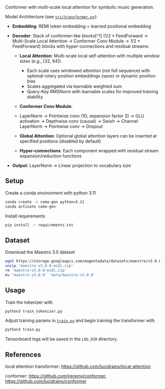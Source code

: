 Conformer with multi-scale local attention for symbolic music generation.

Model Architecture (see [`src/transformer.py`](src/transformer.py)):

- **Embedding**: REMI token embedding + learned positional embedding

- **Decoder**: Stack of conformer-like blocks[^1] (1/2 * FeedForward → Multi-Scale Local Attention → Conformer Conv Module → 1/2 * FeedForward) blocks with hyper-connections and residual streams:
    - **Local Attention**: Multi-scale local self-attention with multiple window sizes (e.g., [32, 64]).
        - Each scale uses windowed attention (not full sequence) with optional rotary position embeddings (xpos) or dynamic position bias
        - Scales aggregated via learnable weighted sum
        - Query-Key RMSNorm with learnable scales for improved training stability
    - **Conformer Conv Module**: 
    - LayerNorm → Pointwise conv (1D, expansion factor 2) → GLU activation → Depthwise conv (causal) → Swish → Channel LayerNorm → Pointwise conv → Dropout

    - **Global Attention**: Optional global attention layers can be inserted at specified positions (disabled by default)
    - **Hyper-connections**: Each component wrapped with residual stream expansion/reduction functions

- **Output**: LayerNorm → Linear projection to vocabulary size

## Setup

Create a conda environment with python 3.11

```bash
conda create -n coma-gen python=3.11
conda activate coma-gen
```

Install requirements

```bash
pip install -r requirements.txt
```

## Dataset

Download the Maestro 3.0 dataset

```bash
wget https://storage.googleapis.com/magentadata/datasets/maestro/v3.0.0/maestro-v3.0.0-midi.zip
unzip 'maestro-v3.0.0-midi.zip'
rm 'maestro-v3.0.0-midi.zip'
mv 'maestro-v3.0.0' 'data/maestro-v3.0.0'
```

## Usage

Train the tokenizer with

```bash
python3 train_tokenizer.py
```

Adjust training params in [`train.py`](/train.py) and begin training the transformer with

```bash
python3 train.py
```

Tensorboard logs will be saved in the `LOG_DIR` directory.

## References

local attention transformer: https://github.com/lucidrains/local-attention

conformer: https://github.com/jreremy/conformer, https://github.com/lucidrains/conformer